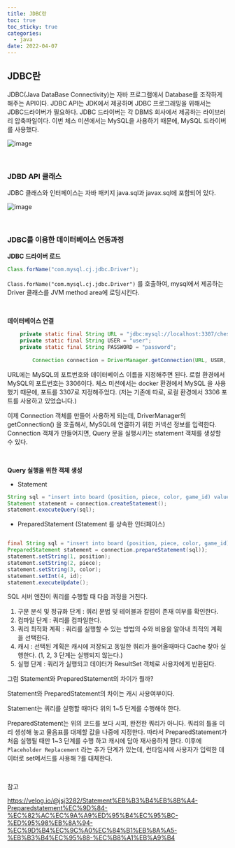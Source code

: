 ```yaml
---
title: JDBC란
toc: true
toc_sticky: true
categories:
  - java
date: 2022-04-07
---
```


## JDBC란

JDBC(Java DataBase Connectivity)는 자바 프로그램에서 Database를 조작하게 해주는 API이다.
JDBC API는 JDK에서 제공하며 JDBC 프로그래밍을 위해서는 JDBC드라이버가 필요하다. 
JDBC 드라이버는 각 DBMS 회사에서 제공하는 라이브러리 압축파일이다. 
이번 체스 미션에서는 MySQL을 사용하기 때문에, MySQL 드라이버를 사용했다.



![image](https://user-images.githubusercontent.com/67885363/162207853-e28cc639-7c5c-41f6-9b29-65d969639e88.png)

<br/>


### JDBD API 클래스

JDBC 클래스와 인터페이스는 자바 패키지 java.sql과 javax.sql에 포함되어 있다.

![image](https://user-images.githubusercontent.com/67885363/162208272-33c76821-16ac-4c9d-8271-a0f5e26b2d16.png)


<br/>


### JDBC를 이용한 데이터베이스 연동과정

**JDBC 드라이버 로드**

```java
Class.forName("com.mysql.cj.jdbc.Driver");
```

`Class.forName("com.mysql.cj.jdbc.Driver")` 를 호출하여, mysql에서 제공하는 Driver 클래스를 JVM method area에 로딩시킨다.

<br/>


**데이터베이스 연결**

```java
    private static final String URL = "jdbc:mysql://localhost:3307/chess";
    private static final String USER = "user";
    private static final String PASSWORD = "password";
    
		Connection connection = DriverManager.getConnection(URL, USER, PASSWORD);
```

URL에는 MySQL의 포트번호와 데이터베이스 이름을 지정해주면 된다.
로컬 환경에서 MySQL의 포트번호는 3306이다. 
체스 미션에서는 docker 환경에서 MySQL 을 사용했기 때문에, 포트를 3307로 지정해주었다. (저는 기존에 따로, 로컬 환경에서 3306 포트를 사용하고 있었습니다.)

이제 Connection 객체를 만들어 사용하게 되는데, DriverManager의 getConnection() 을 호출해서, MySQL에 연결하기 위한 커넥션 정보를 입력한다.
Connection 객체가 만들어지면, Query 문을 실행시키는 statement 객체를 생성할 수 있다.


<br/>

**Query 실행을 위한 객체 생성**

- Statement 

```java
String sql = "insert into board (position, piece, color, game_id) values ('" + position +", " + piece + ", " + color +", " + game_id + "')";
Statement statement = connection.createStatement();
statement.executeQuery(sql);
```



- PreparedStatement (Statement 를 상속한 인터페이스)

```java

final String sql = "insert into board (position, piece, color, game_id) values (?, ?, ?, ?)";
PreparedStatement statement = connection.prepareStatement(sql));
statement.setString(1, position);
statement.setString(2, piece);
statement.setString(3, color);
statement.setInt(4, id);
statement.executeUpdate();

```

SQL 서버 엔진이 쿼리를 수행할 때 다음 과정을 거친다.

1. 구문 분석 및 정규화 단계 : 쿼리 문법 및 테이블과 칼럼이 존재 여부를 확인한다.
2. 컴파일 단계 : 쿼리를 컴파일한다.
3. 쿼리 최적화 계획 : 쿼리를 실행할 수 있는 방법의 수와 비용을 알아내 최적의 계획을 선택한다.
4. 캐시 : 선택된 계획은 캐시에 저장되고 동일한 쿼리가 들어올때마다 Cache 찾아 실행한다. (1, 2, 3 단계는 실행되지 않는다.)
5. 실행 단계 : 쿼리가 실행되고 데이터가 ResultSet 객체로 사용자에게 반환된다.

그럼 Statement와 PreparedStatement의 차이가 뭘까?

Statement와 PreparedStatement의 차이는 캐시 사용여부이다.

Statement는 쿼리를 실행할 때마다 위의 1~5 단계를 수행해야 한다.

PreparedStatement는 위의 코드를 보다 시피, 완전한 쿼리가 아니다. 
쿼리의 틀을 미리 생성해 놓고 물음표를 대체할 값을 나중에 지정한다.
따라서 PreparedStatement가 처음 실행될 때만 1~3 단계를 수행 하고  캐시에 담아 재사용하게 한다.
이후에 `Placeholder Replacement` 라는 추가 단계가 있는데, 런타임시에 사용자가 입력한 데이터로 set메서드를 사용해 ?를 대체한다.

<br/>

참고

https://velog.io/@jsj3282/Statement%EB%B3%B4%EB%8B%A4-Preparedstatement%EC%9D%84-%EC%82%AC%EC%9A%A9%ED%95%B4%EC%95%BC-%ED%95%98%EB%8A%94-%EC%9D%B4%EC%9C%A0%EC%84%B1%EB%8A%A5-%EB%B3%B4%EC%95%88-%EC%B8%A1%EB%A9%B4



